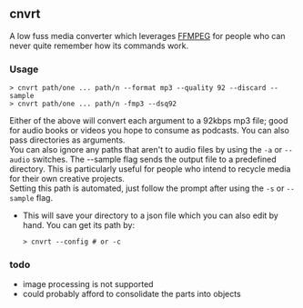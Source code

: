 cnvrt
---
  

A low fuss media converter which leverages [FFMPEG](https://ffmpeg.org/) for people who can never quite remember how its commands work.  

### Usage
```shell
> cnvrt path/one ... path/n --format mp3 --quality 92 --discard --sample
> cnvrt path/one ... path/n -fmp3 --dsq92
```
Either of the above will convert each argument to a 92kbps mp3 file; good for audio books or videos you hope to consume as podcasts. You can also pass directories as arguments.  
You can also ignore any paths that aren't to audio files by using the `-a` or `--audio` switches.
The --sample flag sends the output file to a predefined directory. This is particularly useful for people who intend to recycle media for their own creative projects.  
Setting this path is automated, just follow the prompt after using the `-s` or `--sample` flag.
- This will save your directory to a json file which you can also edit by hand. You can get its path by:
    ```shell
    > cnvrt --config # or -c
    ```


### todo
- image processing is not supported
- could probably afford to consolidate the parts into objects
